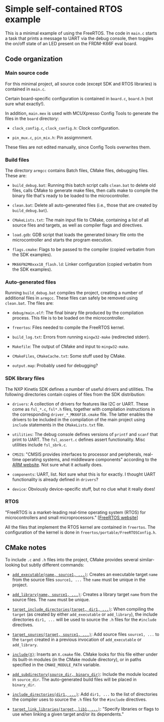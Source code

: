 # Simple self-contained RTOS example

This is a minimal example of using the FreeRTOS. The code in `main.c` starts a
task that prints a message to UART via the debug console, then toggles the
on/off state of an LED present on the FRDM-K66F eval board.

## Code organization

### Main source code

For this minimal project, all source code (except SDK and RTOS libraries) is
contained in `main.c`.

Certain board-specific configuration is contained in `board.c`, `board.h` (not
sure what exactly!).

In addition, `main.mex` is used with MCUXpresso Config Tools to generate the
files in the `board` directory:

- `clock_config.c`, `clock_config.h`: Clock configuration.

- `pin_mux.c`, `pin_mix.h`: Pin assigmnment.

These files are not edited manually, since Config Tools overwrites them.

### Build files

The directory `armgcc` contains Batch files, CMake files, debugging files. These
are:

- `build_debug.bat`: Running this batch script calls `clean.bat` to delete old
  files, calls CMake to generate make files, then calls make to compile the
  binary file that's ready to be loaded to the microcontroller.

- `clean.bat`: Delete all auto-generated files (i.e., those that are created by
  `build_debug.bat`).

- `CMakeLists.txt`: The main input file to CMake, containing a list of all
  source files and targets, as well as compiler flags and directives.

- `load.gdb`: GDB script that loads the generated binary file onto the
  microcontroller and starts the program execution.

- `flags.cmake`: Flags to be passed to the compiler (copied verbatim from the
  SDK examples).

- `MK66FN2M0xxx18_flash.ld`: Linker configuration (copied verbatim from the SDK
  examples).

### Auto-generated files

Running `build_debug.bat` compiles the project, creating a number of additional
files in `armgcc`. These files can safely be removed using `clean.bat`. The
files are:

- `debug/main.elf`: The final binary file produced by the compilation process.
  This file is to be loaded on the microcontroller.

- `freertos`: Files needed to compile the FreeRTOS kernel.

- `build_log.txt`: Errors from running `mingw32-make` (redirected stderr).

- `Makefile`: The output of CMake and input to `mingw32-make`.

- `CMakeFiles`, `CMakeCache.txt`: Some stuff used by CMake.

- `output.map`: Probably used for debugging?

### SDK library files

The NXP Kinetis SDK defines a number of useful drivers and utilities. The
following directories contain copies of files from the SDK distribution:

- `drivers`: A collection of drivers for features like I2C or UART. These come
  as `fsl_*.c`, `fsl*.h` files, together with compilation instructions in the
  corresponding `driver_*_MK66F18.cmake` file. The latter enables the drivers to
  be included in the compilation of the main project using `include` statements
  in the `CMakeLists.txt` file.

- `utilities`: The debug console defines versions of `printf` and `scanf` that
  print to UART. The `fsl_assert.c` defines assert functionality. Misc utilities
  include `fsl_sbrk.c`.

- `CMSIS`: "CMSIS provides interfaces to processor and peripherals, real-time
  operating systems, and middleware components" according to the [ARM
  website](https://www.keil.arm.com/cmsis). Not sure what it actually does.

- `components`: UART, list. Not sure what this is for exactly. I thought UART
  functionality is already defined in `drivers`?

- `device`: Obviously device-specific stuff, but no clue what it really does!

### RTOS

"FreeRTOS is a market-leading real-time operating system (RTOS) for
microcontrollers and small microprocessors." [[FreeRTOS
website](https://www.freertos.org/index.html)]

All the files that implement the RTOS kernel are contained in `freertos`. The
configuration of the kernel is done in `freertos/portable/FreeRTOSConfig.h`.

## CMake notes

To include `.c` and `.h` files into the project, CMake provides several
similar-looking but subtly different commands:

- [`add_executable(name, source1,
  ...)`](https://cmake.org/cmake/help/latest/command/add_executable.html):
  Creates an executable target `name` from the source files `source1, ...` The
  `name` must be unique in the project.

- [`add_library(name, source1,
  ...)`](https://cmake.org/cmake/help/latest/command/add_library.html): Creates
  a library target `name` from the source files. The `name` must be unique.

- [`target_include_directories(target, dir1,
  ...)`](https://cmake.org/cmake/help/latest/command/target_include_directories.html):
  When compiling the `target` (as created by either `add_executable` or
  `add_library`), the include directories `dir1, ...` will be used to source the
  `.h` files for the `#include` directives.

- [`target_sources(target, source1,
  ...)`](https://cmake.org/cmake/help/latest/command/target_sources.html): Add
  source files `source1, ...` to the `target` created in a previous invocation
  of `add_executable` or `add_library`.

- [`include(X)`](https://cmake.org/cmake/help/latest/command/include.html):
  Inserts an `X.cmake` file. CMake looks for this file either under its built-in
  modules (in the CMake module directory), or in paths specified in the
  `CMAKE_MODULE_PATH` variable.

- [`add_subdirectory(source_dir,
  binary_dir)`](https://cmake.org/cmake/help/latest/command/add_subdirectory.html):
  Include the module located in `source_dir`. The auto-generated build files
  will be placed in `binary_dir`.

- [`include_directories(dir1,
  ...)`](https://cmake.org/cmake/help/latest/command/include_directories.html):
  Add `dir1, ...` to the list of directories the compiler uses to source the
  `.h` files for the `#include` directives.

- [`target_link_libraries(target, lib1,
  ...)`](https://cmake.org/cmake/help/latest/command/target_link_libraries.html):
  "Specify libraries or flags to use when linking a given target and/or its
  dependents."
